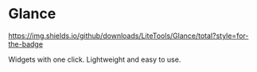 # Glance
https://img.shields.io/github/downloads/LiteTools/Glance/total?style=for-the-badge

Widgets with one click. Lightweight and easy to use.
